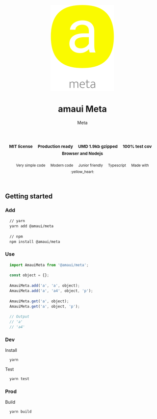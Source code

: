 
</br >
</br >

<p align='center'>
  <a target='_blank' rel='noopener noreferrer' href='#'>
    <img src='utils/images/logo.svg' alt='amaui logo' />
  </a>
</p>

<h1 align='center'>amaui Meta</h1>

<p align='center'>
  Meta
</p>

<br />

<h3 align='center'>
  <sub>MIT license&nbsp;&nbsp;&nbsp;&nbsp;</sub>
  <sub>Production ready&nbsp;&nbsp;&nbsp;&nbsp;</sub>
  <sub>UMD 1.9kb gzipped&nbsp;&nbsp;&nbsp;&nbsp;</sub>
  <sub>100% test cov&nbsp;&nbsp;&nbsp;&nbsp;</sub>
  <sub>Browser and Nodejs</sub>
</h3>

<p align='center'>
    <sub>Very simple code&nbsp;&nbsp;&nbsp;&nbsp;</sub>
    <sub>Modern code&nbsp;&nbsp;&nbsp;&nbsp;</sub>
    <sub>Junior friendly&nbsp;&nbsp;&nbsp;&nbsp;</sub>
    <sub>Typescript&nbsp;&nbsp;&nbsp;&nbsp;</sub>
    <sub>Made with :yellow_heart:</sub>
</p>

<br />

## Getting started

### Add

```sh
  // yarn
  yarn add @amaui/meta

  // npm
  npm install @amaui/meta
```

### Use

```javascript
  import AmauiMeta from '@amaui/meta';

  const object = {};

  AmauiMeta.add('a', 'a', object);
  AmauiMeta.add('a', 'a4', object, 'p');

  AmauiMeta.get('a', object);
  AmauiMeta.get('a', object, 'p');

  // Output
  // 'a'
  // 'a4'
```

### Dev

Install

```sh
  yarn
```

Test

```sh
  yarn test
```

### Prod

Build

```sh
  yarn build
```
